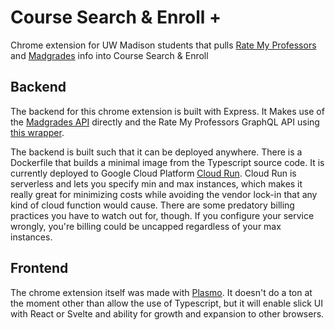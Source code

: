 # Course Search & Enroll +
Chrome extension for UW Madison students that pulls [Rate My Professors](https://www.ratemyprofessors.com/) and [Madgrades](https://madgrades.com/) info into Course Search &amp; Enroll

## Backend

The backend for this chrome extension is built with Express. It Makes use of the [Madgrades API](https://api.madgrades.com/) directly and the Rate My Professors GraphQL API using [this wrapper](https://github.com/Michigan-Tech-Courses/rate-my-professors).

The backend is built such that it can be deployed anywhere. There is a Dockerfile that builds a minimal image from the Typescript source code. It is currently deployed to Google Cloud Platform [Cloud Run](https://cloud.google.com/run). Cloud Run is serverless and lets you specify min and max instances, which makes it really great for minimizing costs while avoiding the vendor lock-in that any kind of cloud function would cause. There are some predatory billing practices you have to watch out for, though. If you configure your service wrongly, you're billing could be uncapped regardless of your max instances.

## Frontend

The chrome extension itself was made with [Plasmo](https://www.plasmo.com/). It doesn't do a ton at the moment other than allow the use of Typescript, but it will enable slick UI with React or Svelte and ability for growth and expansion to other browsers.
